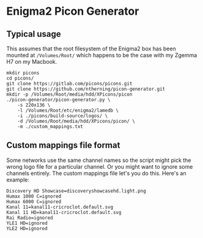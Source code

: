 # Enigma2 Picon Generator

## Typical usage

This assumes that the root filesystem of the Enigma2 box has been mounted at
`/Volumes/Root/` which happens to be the case with my Zgemma H7 on my Macbook.

```
mkdir picons
cd picons/
git clone https://gitlab.com/picons/picons.git
git clone https://github.com/ntherning/picon-generator.git
mkdir -p /Volumes/Root/media/hdd/XPicons/picon
./picon-generator/picon-generator.py \
    -s 220x136 \
    -l /Volumes/Root/etc/enigma2/lamedb \
    -i ./picons/build-source/logos/ \
    -d /Volumes/Root/media/hdd/XPicons/picon/ \
    -m ./custom_mappings.txt
```

## Custom mappings file format

Some networks use the same channel names so the script might pick the wrong
logo file for a particular channel. Or you might want to ignore some channels
entirely. The custom mappings file let's you do this. Here's an example:

```
Discovery HD Showcase=discoveryshowcasehd.light.png
Humax 1000 C=ignored
Humax 6000 C=ignored
Kanal 11=kanal11-cricroclot.default.svg
Kanal 11 HD=kanal11-cricroclot.default.svg
Rai Radio=ignored
YLE1 HD=ignored
YLE2 HD=ignored
```
